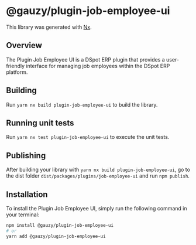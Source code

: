 # @gauzy/plugin-job-employee-ui

This library was generated with [Nx](https://nx.dev).

## Overview

The Plugin Job Employee UI is a DSpot ERP plugin that provides a user-friendly interface for managing job employees within the DSpot ERP platform.

## Building

Run `yarn nx build plugin-job-employee-ui` to build the library.

## Running unit tests

Run `yarn nx test plugin-job-employee-ui` to execute the unit tests.

## Publishing

After building your library with `yarn nx build plugin-job-employee-ui`, go to the dist folder `dist/packages/plugins/job-employee-ui` and run `npm publish`.

## Installation

To install the Plugin Job Employee UI, simply run the following command in your terminal:

```bash
npm install @gauzy/plugin-job-employee-ui
# or
yarn add @gauzy/plugin-job-employee-ui
```
